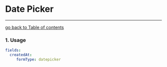# Date Picker
---------------------------------------

[go back to Table of contents][back-to-index]

[back-to-index]: https://github.com/symfony2admingenerator/AdmingeneratorGeneratorBundle/blob/master/Resources/doc/documentation.md#6-form-extensions

### 1. Usage

```yaml
fields: 
  createdAt: 
     formType: datepicker
```
